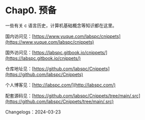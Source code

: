 # Chap0. 预备

一些有关 c  语言历史，计算机基础概念等知识都在这里。



国内访问见：[https://www.yuque.com/labspc/cnippets](https://www.yuque.com/labspc/cnippets)

国外访问见：[https://labspc.gitbook.io/cnippets/](https://labspc.gitbook.io/cnippets/)

仓库地址见：[https://github.com/labspc/Cnippets](https://github.com/labspc/Cnippets)

个人博客见：[http://labspc.com/](http://labspc.com/)

配套源码见：[https://github.com/labspc/Cnippets/tree/main/.src](https://github.com/labspc/Cnippets/tree/main/.src)

Changelogs：2024-03-23
